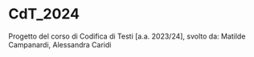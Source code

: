 # CdT_2024
Progetto del corso di Codifica di Testi [a.a. 2023/24], svolto da: Matilde Campanardi, Alessandra Caridi
